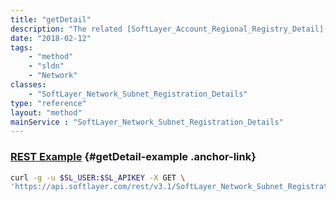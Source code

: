 ```yaml
---
title: "getDetail"
description: "The related [SoftLayer_Account_Regional_Registry_Detail](/reference/datatypes/SoftLayer_Account_Regional_Registry_Detail)."
date: "2018-02-12"
tags:
    - "method"
    - "sldn"
    - "Network"
classes:
    - "SoftLayer_Network_Subnet_Registration_Details"
type: "reference"
layout: "method"
mainService : "SoftLayer_Network_Subnet_Registration_Details"
---
```


### [REST Example](#getDetail-example) <a href="/article/rest/"><i class="fas fa-question"></i></a> {#getDetail-example .anchor-link} 
```bash
curl -g -u $SL_USER:$SL_APIKEY -X GET \
'https://api.softlayer.com/rest/v3.1/SoftLayer_Network_Subnet_Registration_Details/{SoftLayer_Network_Subnet_Registration_DetailsID}/getDetail'
```
